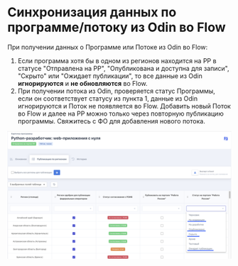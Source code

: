 # Синхронизация данных по программе/потоку из Odin во Flow

При получении данных о Программе или Потоке  из Odin во Flow:

1. Если программа хотя бы в одном из регионов находится на РР в статусе  "Отправлена на РР", "Опубликована и доступна для записи", "Скрыто" или "Ожидает публикации", то все данные из Odin **игнорируются** и **не обновляются** во Flow.
2. При получении потока из  Odin, проверяется  статус Программы, если он соответствует статусу из пункта 1, данные из Odin игнорируются и Поток не появляется во Flow. Добавить новый Поток во Flow и далее на РР можно только через повторную публикацию программы. Свяжитесь с ФО для добавления нового потока.

![](<../.gitbook/assets/image (142).png>)

